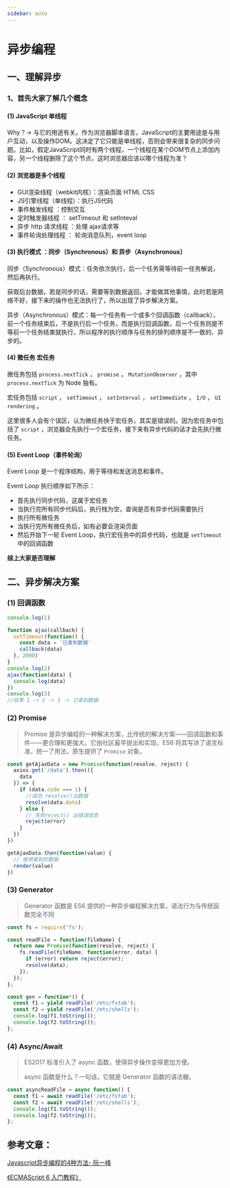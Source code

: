 ```yaml
---
sidebar: auto
---
```


# 异步编程

## 一、理解异步

### 1、首先大家了解几个概念

#### (1) JavaScript 单线程

Why？-> 与它的用途有关。作为浏览器脚本语言，JavaScript的主要用途是与用户互动，以及操作DOM。这决定了它只能是单线程，否则会带来很复杂的同步问题。比如，假定JavaScript同时有两个线程，一个线程在某个DOM节点上添加内容，另一个线程删除了这个节点，这时浏览器应该以哪个线程为准？

#### (2) 浏览器是多个线程 

*  GUI渲染线程（webkit内核）：渲染页面 HTML CSS
*  JS引擎线程（单线程）：执行JS代码
*  事件触发线程 ：控制交互
*  定时触发器线程 ： setTimeout 和 setInteval 
*  异步 http 请求线程 ：处理 ajax请求等 
*  事件轮询处理线程 ： 轮询消息队列，event loop 

#### (3) 执行模式 ：同步（Synchronous）和 异步（Asynchronous） 

同步（Synchronous）模式：任务依次执行，后一个任务需等待前一任务解说，然后再执行。

获取后台数据，若是同步的话，需要等到数据返回，才能做其他事情，此时若是网络不好，接下来的操作也无法执行了，所以出现了异步解决方案。

异步（Asynchronous）模式：每一个任务有一个或多个回调函数（callback），前一个任务结束后，不是执行后一个任务，而是执行回调函数，后一个任务则是不等前一个任务结束就执行，所以程序的执行顺序与任务的排列顺序是不一致的、异步的。

#### (4) 微任务 宏任务

微任务包括 `process.nextTick` ， `promise` ， `MutationObserver` ，其中 `process.nextTick` 为 Node 独有。

宏任务包括 `script` ， `setTimeout` ， `setInterval` ， `setImmediate` ， `I/O` ， `UI rendering` 。

 这里很多人会有个误区，认为微任务快于宏任务，其实是错误的。因为宏任务中包括了 `script` ，浏览器会先执行一个宏任务，接下来有异步代码的话才会先执行微任务。 

#### (5) Event Loop（事件轮询）

 Event Loop 是一个程序结构，用于等待和发送消息和事件。

 Event Loop 执行顺序如下所示：

* 首先执行同步代码，这属于宏任务
* 当执行完所有同步代码后，执行栈为空，查询是否有异步代码需要执行
* 执行所有微任务
* 当执行完所有微任务后，如有必要会渲染页面
* 然后开始下一轮 Event Loop，执行宏任务中的异步代码，也就是 `setTimeout` 中的回调函数

**综上大家是否理解**

## 二、异步解决方案

### (1) 回调函数

```js
console.log(1)

function ajax(callback) {
  setTimeout(function() {
    const data = '已拿到数据'
    callback(data)
  }, 2000)
}
console.log(2)
ajax(function(data) {
  console.log(data)
})
console.log(3)
//结果 1 -> 2 -> 3 -> 已拿到数据
```

### (2) Promise

> Promise 是异步编程的一种解决方案，比传统的解决方案——回调函数和事件——更合理和更强大。它由社区最早提出和实现，ES6 将其写进了语言标准，统一了用法，原生提供了 `Promise` 对象。 

```js
const getAjaxData = new Promise(function(resolve, reject) {
  axios.get('/data').then(({
    data
  }) => {
    if (data.code === 1) {
      //成功 resolve()出数据
      resolve(data.data)
    } else {
      // 失败reject() 出错误信息
      reject(error)
    }
  })
})

getAjaxData.then(function(value) {
  // 使用拿到的数据
  render(value)
})
```

### (3) Generator

> Generator 函数是 ES6 提供的一种异步编程解决方案，语法行为与传统函数完全不同 

```js
const fs = require('fs');

const readFile = function(fileName) {
  return new Promise(function(resolve, reject) {
    fs.readFile(fileName, function(error, data) {
      if (error) return reject(error);
      resolve(data);
    });
  });
};

const gen = function*() {
  const f1 = yield readFile('/etc/fstab');
  const f2 = yield readFile('/etc/shells');
  console.log(f1.toString());
  console.log(f2.toString());
};
```

### (4) Async/Await

> ES2017 标准引入了 async 函数，使得异步操作变得更加方便。
>
> async 函数是什么？一句话，它就是 Generator 函数的语法糖。

```js
const asyncReadFile = async function() {
  const f1 = await readFile('/etc/fstab');
  const f2 = await readFile('/etc/shells');
  console.log(f1.toString());
  console.log(f2.toString());
};
```

## 参考文章：

[Javascript异步编程的4种方法- 阮一峰](http://www.ruanyifeng.com/blog/2012/12/asynchronous＿javascript.html) 

[《ECMAScript 6 入门教程》]( https://es6.ruanyifeng.com/ )
